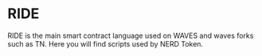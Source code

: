 # RIDE

RIDE is the main smart contract language used on WAVES and waves forks such as TN. Here you will find scripts used by NERD Token.


